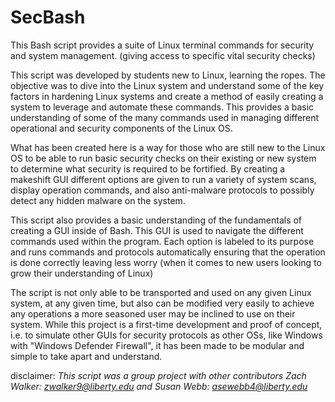 # SecBash
This Bash script provides a suite of Linux terminal commands for security and system management. (giving access to specific vital security checks)

This script was developed by students new to Linux, learning the ropes.
The objective was to dive into the Linux system and understand some of the key factors in hardening Linux systems and create a method of easily creating a system to leverage and automate these commands.
This provides a basic understanding of some of the many commands used in managing different operational and security components of the Linux OS.

What has been created here is a way for those who are still new to the Linux OS to be able to run basic security checks on their existing or new system to determine what security is required to be fortified. By creating a makeshift GUI different options are given to run a variety of system scans, display operation commands, and also anti-malware protocols to possibly detect any hidden malware on the system. 

This script also provides a basic understanding of the fundamentals of creating a GUI inside of Bash. This GUI is used to navigate the different commands used within the program.
Each option is labeled to its purpose and runs commands and protocols automatically ensuring that the operation is done correctly leaving less worry (when it comes to new users looking to grow their understanding of Linux)

The script is not only able to be transported and used on any given Linux system, at any given time, but also can be modified very easily to achieve any operations a more seasoned user may be inclined to use on their system. While this project is a first-time development and proof of concept, i.e. to simulate other GUIs for security protocols as other OSs, like Windows with "Windows Defender Firewall", it has been made to be modular and simple to take apart and understand.

disclaimer: *This script was a group project with other contributors Zach Walker: zwalker9@liberty.edu and Susan Webb: asewebb4@liberty.edu*
